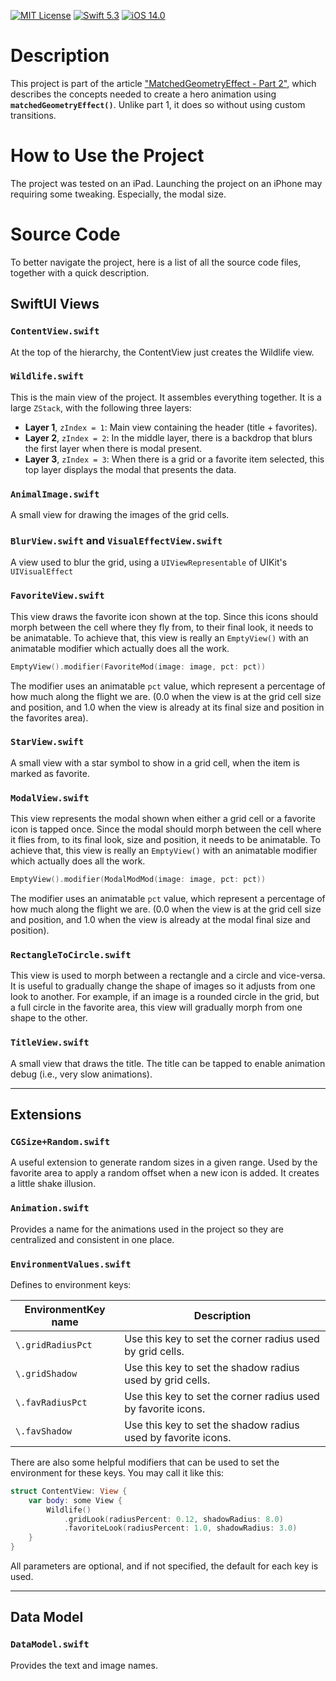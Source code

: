 [![MIT License](https://img.shields.io/github/license/ApolloZhu/swift_qrcodejs.svg)](./LICENSE) [![Swift 5.3](https://img.shields.io/badge/Swift-5.3-green.svg)](https://swift.org) [![iOS 14.0](https://img.shields.io/badge/iOS-14.0-green)](https://developer.apple.com)

# Description

This project is part of the article ["MatchedGeometryEffect - Part 2"](https://swiftui-lab.com/matchedGeometryEffect-part2), which describes the concepts needed to create a hero animation using **`matchedGeometryEffect()`**. Unlike part 1, it does so without using custom transitions.

# How to Use the Project
The project was tested on an iPad. Launching the project on an iPhone may requiring some tweaking. Especially, the modal size.

# Source Code

To better navigate the project, here is a list of all the source code files, together with a quick description.

## SwiftUI Views

### `ContentView.swift`
At the top of the hierarchy, the ContentView just creates the Wildlife view.

### `Wildlife.swift`
This is the main view of the project. It assembles everything together. It is a large `ZStack`, with the following three layers:

* **Layer 1**, `zIndex = 1`: Main view containing the header (title + favorites).
* **Layer 2**, `zIndex = 2`: In the middle layer, there is a backdrop that blurs the first layer when there is modal present.
* **Layer 3**, `zIndex = 3`: When there is a grid or a favorite item selected, this top layer displays the modal that presents the data.

### `AnimalImage.swift`
A small view for drawing the images of the grid cells.

### `BlurView.swift` and `VisualEffectView.swift`
A view used to blur the grid, using a `UIViewRepresentable` of UIKit's `UIVisualEffect`

### `FavoriteView.swift`
This view draws the favorite icon shown at the top. Since this icons should morph between the cell where they fly from, to their final look, it needs to be animatable. To achieve that, this view is really an `EmptyView()` with an animatable modifier which actually does all the work.
```swift
EmptyView().modifier(FavoriteMod(image: image, pct: pct))
```

The modifier uses an animatable `pct` value, which represent a percentage of how much along the flight we are. (0.0 when the view is at the grid cell size and position, and 1.0 when the view is already at its final size and position in the favorites area).


### `StarView.swift`
A small view with a star symbol to show in a grid cell, when the item is marked as favorite.

### `ModalView.swift`
This view represents the modal shown when either a grid cell or a favorite icon is tapped once. Since the modal should morph between the cell where it flies from, to its final look, size and position, it needs to be animatable. To achieve that, this view is really an `EmptyView()` with an animatable modifier which actually does all the work.

```swift
EmptyView().modifier(ModalModMod(image: image, pct: pct))
```

The modifier uses an animatable `pct` value, which represent a percentage of how much along the flight we are. (0.0 when the view is at the grid cell size and position, and 1.0 when the view is already at the modal final size and position).


### `RectangleToCircle.swift`
This view is used to morph between a rectangle and a circle and vice-versa. It is useful to gradually change the shape of images so it adjusts from one look to another. For example, if an image is a rounded circle in the grid, but a full circle in the favorite area, this view will gradually morph from one shape to the other.


### `TitleView.swift`
A small view that draws the title. The title can be tapped to enable animation debug (i.e., very slow animations).

<hr>

## Extensions

### `CGSize+Random.swift`
A useful extension to generate random sizes in a given range. Used by the favorite area to apply a random offset when a new icon is added. It creates a little shake illusion.

### `Animation.swift`
Provides a name for the animations used in the project so they are centralized and consistent in one place.

### `EnvironmentValues.swift`
Defines to environment keys:

|EnvironmentKey name|Description|
|-------------------|-----------|
|`\.gridRadiusPct`|Use this key to set the corner radius used by grid cells.|
|`\.gridShadow`|Use this key to set the shadow radius used by grid cells.|
|`\.favRadiusPct`|Use this key to set the corner radius used by favorite icons.|
|`\.favShadow`|Use this key to set the shadow radius used by favorite icons.|

There are also some helpful modifiers that can be used to set the environment for these keys. You may call it like this:

```swift
struct ContentView: View {
    var body: some View {
        Wildlife()
            .gridLook(radiusPercent: 0.12, shadowRadius: 8.0)
            .favoriteLook(radiusPercent: 1.0, shadowRadius: 3.0)
    }
}
```

All parameters are optional, and if not specified, the default for each key is used.

<hr>

## Data Model

### `DataModel.swift`
Provides the text and image names.

